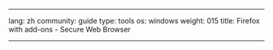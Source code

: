 

---

lang: zh
community: guide
type: tools
os: windows
weight: 015
title: Firefox with add-ons - Secure Web Browser

---

<stub>


